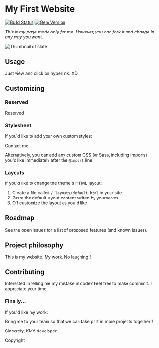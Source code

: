 # My First Website

[![Build Status](https://travis-ci.org/pages-themes/slate.svg?branch=master)](https://travis-ci.org/pages-themes/slate) [![Gem Version](https://badge.fury.io/rb/jekyll-theme-slate.svg)](https://badge.fury.io/rb/jekyll-theme-slate)

*This is my page made only for me. However, you can fork it and change in any way you want.*

![Thumbnail of slate](thumbnail.png)

## Usage

Just view and click on hyperlink. XD



## Customizing

### Reserved

Reserved

### Stylesheet

If you'd like to add your own custom styles:

Contact me

Alternatively, you can add any custom CSS (or Sass, including imports) you'd like immediately after the `@import` line

### Layouts

If you'd like to change the theme's HTML layout:

1. Create a file called `/_layouts/default.html` in your site
3. Paste the default layout content writen by yourselves
4.  OR customize the layout as you'd like

## Roadmap

See the [open issues](https://github.com/pages-themes/slate/issues) for a list of proposed features (and known issues).

## Project philosophy

This is my website. My work. No laughing!!

## Contributing

Interested in telling me my mistake in code? Feel free to make commmit. I appreciate your time.

### Finally...

If you'd like my work:

Bring me to your team so that we can take part in more projects together!!

Sincerely,
KMY
developer

Copyright

